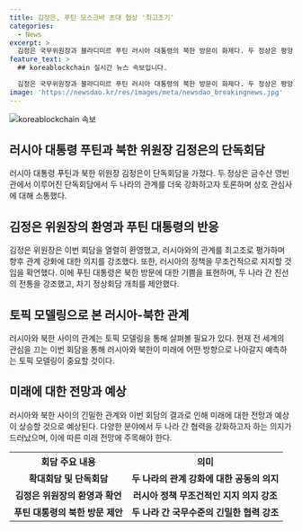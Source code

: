 ```yaml
---
title: 김정은, 푸틴 모스크바 초대 협상 '최고조기'
categories:
  - News
excerpt: >
  김정은 국무위원장과 블라디미르 푸틴 러시아 대통령의 북한 방문이 화제다. 두 정상은 평양에서의 확대회담 뒤 단독회담을 개최하며 친선의 의지를 다졌다. 김 위원장은 러시아와의 관계를 높게 평가하며, 푸틴 대통령은 북한 방문에 기쁨을 표했고, 차기 정상회담 개최 제안을 했다. 두 정상은 이미 만남을 통해 많은 결과를 이뤘으며, 푸틴 대통령은 평양의 변화에 감동을 토로했다.
feature_text: >
  ## koreablockchain 실시간 뉴스 속보입니다.

  김정은 국무위원장과 블라디미르 푸틴 러시아 대통령의 북한 방문이 화제다. 두 정상은 평양에서의 확대회담 뒤 단독회담을 개최하며 친선의 의지를 다졌다. 김 위원장은 러시아와의 관계를 높게 평가하며, 푸틴 대통령은 북한 방문에 기쁨을 표했고, 차기 정상회담 개최 제안을 했다. 두 정상은 이미 만남을 통해 많은 결과를 이뤘으며, 푸틴 대통령은 평양의 변화에 감동을 토로했다.
image: 'https://newsdao.kr/res/images/meta/newsdao_breakingnews.jpg'
---
```


<p><img src="https://newsdao.kr/res/images/meta/newsdao_breakingnews.jpg" alt="koreablockchain 속보" /></p>

<h2 data-ke-size="size26">러시아 대통령 푸틴과 북한 위원장 김정은의 단독회담</h2>

<p data-ke-size="size16">러시아 대통령 푸틴과 북한 위원장 김정은이 단독회담을 가졌다. 두 정상은 금수산 영빈관에서 이루어진 단독회담에서 두 나라의 관계를 더욱 강화하고자 토론하며 상호 관심사에 대해 소통했다.</p>

<h2 data-ke-size="size26">김정은 위원장의 환영과 푸틴 대통령의 반응</h2>

<p data-ke-size="size16">김정은 위원장은 이번 회담을 열렬히 환영했고, 러시아와의 관계를 최고조로 평가하며 향후 관계 강화에 대한 의지를 강조했다. 또한, 러시아의 정책을 무조건적으로 지지할 것임을 확언했다. 이에 푸틴 대통령은 북한 방문에 대한 기쁨을 표현하며, 두 나라 간 친선의 전통을 강조했고, 차기 정상회담 개최를 제안했다.</p>

<h2 data-ke-size="size26">토픽 모델링으로 본 러시아-북한 관계</h2>

<p data-ke-size="size16">러시아와 북한 사이의 관계는 토픽 모델링을 통해 살펴볼 필요가 있다. 현재 전 세계의 관심을 끄는 이번 회담을 통해 러시아와 북한이 미래에 어떤 방향으로 나아갈지 예측하는 토픽 모델링이 중요할 것이다.</p>

<h2 data-ke-size="size26">미래에 대한 전망과 예상</h2>

<p data-ke-size="size16">러시아와 북한 사이의 긴밀한 관계와 이번 회담의 결과로 인해 미래에 대한 전망과 예상이 상승할 것으로 예상된다. 다양한 분야에서 두 나라 간 협력을 강화하고자 하는 의지가 드러났으며, 이에 따른 미래 전망에 주목해야 한다.</p>

<table>
    <tr>
        <th>회담 주요 내용</th>
        <th>의미</th>
    </tr>
    <tr>
        <td style="text-align: center; height: 17px;"><b>확대회담 및 단독회담</b></td>
        <td style="text-align: center; height: 17px;"><b>두 나라의 관계 강화에 대한 공동의 의지</b></td>
    </tr>
    <tr>
        <td style="text-align: center; height: 17px;"><b>김정은 위원장의 환영과 확언</b></td>
        <td style="text-align: center; height: 17px;"><b>러시아 정책 무조건적인 지지 의지 강조</b></td>
    </tr>
    <tr>
        <td style="text-align: center; height: 17px;"><b>푸틴 대통령의 북한 방문 제안</b></td>
        <td style="text-align: center; height: 17px;"><b>두 나라 간 국무수준의 긴밀한 협력 강조</b></td>
    </tr>
</table>

